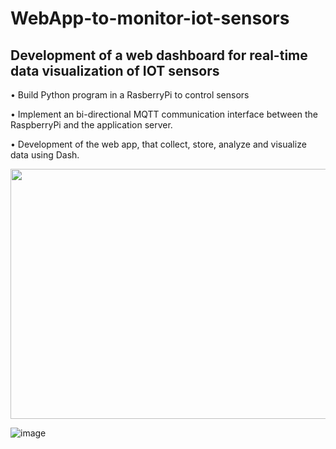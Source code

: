 # WebApp-to-monitor-iot-sensors

## Development of a web dashboard for real-time data visualization of IOT sensors

  • Build Python program in a RasberryPi to control sensors

  • Implement an bi-directional MQTT communication interface between the RaspberryPi and the application server.

  • Development of the web app, that collect, store, analyze and visualize data using Dash.

<img src="https://user-images.githubusercontent.com/96794946/197435276-62eac328-998f-4a57-8ad8-dec27013db50.png" width="700" height="400">

![image](https://user-images.githubusercontent.com/96794946/197435687-9700ac72-cfce-4d1a-a094-be2c066ac581.png)
